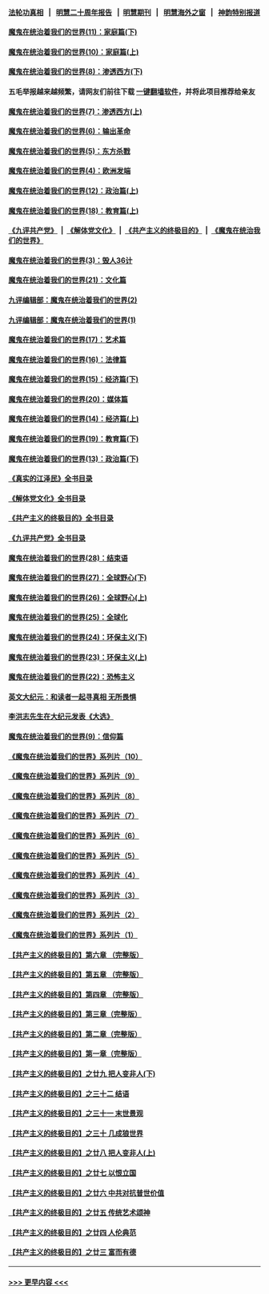 #### [法轮功真相](https://github.com/gfw-breaker/truth/blob/master/README.md?t=0) &nbsp;&nbsp;|&nbsp;&nbsp; [明慧二十周年报告](https://github.com/gfw-breaker/mh-reports/blob/master/README.md?t=0) &nbsp;&nbsp;|&nbsp;&nbsp;[明慧期刊](https://github.com/gfw-breaker/mh-qikan) &nbsp;&nbsp;|&nbsp;&nbsp; [明慧海外之窗](https://github.com/gfw-breaker/mh-news/blob/master/README.md?t=0) &nbsp;&nbsp;|&nbsp;&nbsp; [神韵特别报道](https://github.com/gfw-breaker/mh-news/blob/master/shenyun.md?t=0)
#### [魔鬼在统治着我们的世界(11)：家庭篇(下)](../pages/nsc422/n10440961.md?t=11261950) 
#### [魔鬼在统治着我们的世界(10)：家庭篇(上)](../pages/nsc422/n10435448.md?t=11261950) 
#### [魔鬼在统治着我们的世界(8)：渗透西方(下)](../pages/nsc422/n10429603.md?t=11261950) 
#### 五毛举报越来越频繁，请网友们前往下载 [一键翻墙软件](https://github.com/gfw-breaker/ssr-accounts)，并将此项目推荐给亲友
#### [魔鬼在统治着我们的世界(7)：渗透西方(上)](../pages/nsc422/n10426013.md?t=11261950) 
#### [魔鬼在统治着我们的世界(6)：输出革命](../pages/nsc422/n10421536.md?t=11261950) 
#### [魔鬼在统治着我们的世界(5)：东方杀戮](../pages/nsc422/n10417707.md?t=11261950) 
#### [魔鬼在统治着我们的世界(4)：欧洲发端](../pages/nsc422/n10414890.md?t=11261950) 
#### [魔鬼在统治着我们的世界(12)：政治篇(上)](../pages/nsc422/n10444576.md?t=11261950) 
#### [魔鬼在统治着我们的世界(18)：教育篇(上)](../pages/nsc422/n10526970.md?t=11261950) 
#### [《九评共产党》](https://github.com/begood0513/9ping.md/blob/master/README.md) &nbsp;|&nbsp; [《解体党文化》](../../../../jtdwh.md/blob/master/README.md)  &nbsp;|&nbsp; [《共产主义的终极目的》](../../../../gczydzjmd.md/blob/master/README.md) &nbsp;|&nbsp; [《魔鬼在统治我们的世界》](../../../../mgztzwmdsj.md/blob/master/README.md) 
#### [魔鬼在统治着我们的世界(3)：毁人36计](../pages/nsc422/n10411583.md?t=11261950) 
#### [魔鬼在统治着我们的世界(21)：文化篇](../pages/nsc422/n10597706.md?t=11261950) 
#### [九评编辑部：魔鬼在统治着我们的世界(2)](../pages/nsc422/n10410036.md?t=11261950) 
#### [九评编辑部：魔鬼在统治着我们的世界(1)](../pages/nsc422/n10406825.md?t=11261950) 
#### [魔鬼在统治着我们的世界(17)：艺术篇](../pages/nsc422/n10499093.md?t=11261950) 
#### [魔鬼在统治着我们的世界(16)：法律篇](../pages/nsc422/n10485969.md?t=11261950) 
#### [魔鬼在统治着我们的世界(15)：经济篇(下)](../pages/nsc422/n10469975.md?t=11261950) 
#### [魔鬼在统治着我们的世界(20)：媒体篇](../pages/nsc422/n10586579.md?t=11261950) 
#### [魔鬼在统治着我们的世界(14)：经济篇(上)](../pages/nsc422/n10457370.md?t=11261950) 
#### [魔鬼在统治着我们的世界(19)：教育篇(下)](../pages/nsc422/n10564808.md?t=11261950) 
#### [魔鬼在统治着我们的世界(13)：政治篇(下)](../pages/nsc422/n10448270.md?t=11261950) 
#### [《真实的江泽民》全书目录](../pages/nsc422/n13721399.md?t=11261950) 
#### [《解体党文化》全书目录](../pages/nsc422/n13721157.md?t=11261950) 
#### [《共产主义的终极目的》全书目录](../pages/nsc422/n13721048.md?t=11261950) 
#### [《九评共产党》全书目录](../pages/nsc422/n13708085.md?t=11261950) 
#### [魔鬼在统治着我们的世界(28)：结束语](../pages/nsc422/n10936246.md?t=11261950) 
#### [魔鬼在统治着我们的世界(27)：全球野心(下)](../pages/nsc422/n10928319.md?t=11261950) 
#### [魔鬼在统治着我们的世界(26)：全球野心(上)](../pages/nsc422/n10900318.md?t=11261950) 
#### [魔鬼在统治着我们的世界(25)：全球化](../pages/nsc422/n10788205.md?t=11261950) 
#### [魔鬼在统治着我们的世界(24)：环保主义(下)](../pages/nsc422/n10695307.md?t=11261950) 
#### [魔鬼在统治着我们的世界(23)：环保主义(上)](../pages/nsc422/n10688613.md?t=11261950) 
#### [魔鬼在统治着我们的世界(22)：恐怖主义](../pages/nsc422/n10614727.md?t=11261950) 
#### [英文大纪元：和读者一起寻真相 无所畏惧](../pages/nsc422/n12542027.md?t=11261950) 
#### [李洪志先生在大纪元发表《大选》](../pages/nsc422/n12534746.md?t=11261950) 
#### [魔鬼在统治着我们的世界(9)：信仰篇](../pages/nsc422/n10432159.md?t=11261950) 
#### [《魔鬼在统治着我们的世界》系列片（10）](../pages/nsc422/n12292670.md?t=11261950) 
#### [《魔鬼在统治着我们的世界》系列片（9）](../pages/nsc422/n12290859.md?t=11261950) 
#### [《魔鬼在统治着我们的世界》系列片（8）](../pages/nsc422/n12287445.md?t=11261950) 
#### [《魔鬼在统治着我们的世界》系列片（7）](../pages/nsc422/n12283425.md?t=11261950) 
#### [《魔鬼在统治着我们的世界》系列片（6）](../pages/nsc422/n12282314.md?t=11261950) 
#### [《魔鬼在统治着我们的世界》系列片（5）](../pages/nsc422/n12281419.md?t=11261950) 
#### [《魔鬼在统治着我们的世界》系列片（4）](../pages/nsc422/n12274024.md?t=11261950) 
#### [《魔鬼在统治着我们的世界》系列片（3）](../pages/nsc422/n12271322.md?t=11261950) 
#### [《魔鬼在统治着我们的世界》系列片（2）](../pages/nsc422/n12269049.md?t=11261950) 
#### [《魔鬼在统治着我们的世界》系列片（1）](../pages/nsc422/n12267575.md?t=11261950) 
#### [【共产主义的终极目的】第六章 （完整版）](../pages/nsc422/n11428913.md?t=11261950) 
#### [【共产主义的终极目的】第五章 （完整版）](../pages/nsc422/n11428912.md?t=11261950) 
#### [【共产主义的终极目的】第四章 （完整版）](../pages/nsc422/n11428907.md?t=11261950) 
#### [【共产主义的终极目的】第三章（完整版）](../pages/nsc422/n11428848.md?t=11261950) 
#### [【共产主义的终极目的】第二章（完整版）](../pages/nsc422/n11428831.md?t=11261950) 
#### [【共产主义的终极目的】第一章（完整版）](../pages/nsc422/n11417651.md?t=11261950) 
#### [【共产主义的终极目的】之廿九 把人变非人(下)](../pages/nsc422/n11344140.md?t=11261950) 
#### [【共产主义的终极目的】之三十二 结语](../pages/nsc422/n11360535.md?t=11261950) 
#### [【共产主义的终极目的】之三十一 末世景观](../pages/nsc422/n11351129.md?t=11261950) 
#### [【共产主义的终极目的】之三十 几成狼世界](../pages/nsc422/n11348280.md?t=11261950) 
#### [【共产主义的终极目的】之廿八 把人变非人(上)](../pages/nsc422/n11340492.md?t=11261950) 
#### [【共产主义的终极目的】之廿七 以恨立国](../pages/nsc422/n11336944.md?t=11261950) 
#### [【共产主义的终极目的】之廿六 中共对抗普世价值](../pages/nsc422/n11324785.md?t=11261950) 
#### [【共产主义的终极目的】之廿五 传统艺术颂神](../pages/nsc422/n11296396.md?t=11261950) 
#### [【共产主义的终极目的】之廿四 人伦典范](../pages/nsc422/n11296397.md?t=11261950) 
#### [【共产主义的终极目的】之廿三 富而有德](../pages/nsc422/n11283598.md?t=11261950) 

----
#### [ >>> 更早内容 <<< ](../indexes/nsc422-earlier.md)
